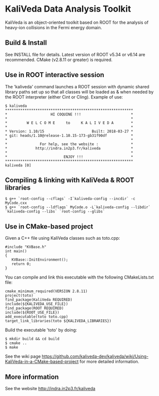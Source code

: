 # KaliVeda Data Analysis Toolkit

KaliVeda is an object-oriented toolkit based on ROOT for the analysis of heavy-ion collisions in the Fermi energy domain.

## Build & Install

See INSTALL file for details. Latest version of ROOT v5.34 or v6.14 are recommended. CMake (v2.8.11 or greater) is required.

## Use in ROOT interactive session

The 'kaliveda' command launches a ROOT session with dynamic shared library paths set up so that all classes will be loaded as & when needed by the ROOT interpreter (either Cint or Cling). Example of use:

    $ kaliveda
    ***********************************************************
    *                    HI COQUINE !!!                       *
    *                                                         *
    *         W E L C O M E     to     K A L I V E D A        *
    *                                                         *
    * Version: 1.10/15                      Built: 2018-03-27 *
    * git: heads/1.10@release-1.10.15-173-gb31f90df           *
    *                                                         *
    *               For help, see the website :               *
    *             http://indra.in2p3.fr/kaliveda              *
    *                                                         *
    *                          ENJOY !!!                      *
    ***********************************************************
    kaliveda [0] 

## Compiling & linking with KaliVeda & ROOT libraries

    $ g++ `root-config --cflags` -I`kaliveda-config --incdir` -c MyCode.cxx
    $ g++ `root-config --ldflags` MyCode.o -L`kaliveda-config --libdir` `kaliveda-config --libs` `root-config --glibs`

## Use in CMake-based project

Given a C++ file using KaliVeda classes such as toto.cpp:

    #include "KVBase.h"
    int main()
    {
       KVBase::InitEnvironment();
       return 0;
    }

You can compile and link this executable with the following CMakeLists.txt file:

    cmake_minimum_required(VERSION 2.8.11)
    project(toto)
    find_package(KaliVeda REQUIRED)
    include(${KALIVEDA_USE_FILE})
    find_package(ROOT REQUIRED)
    include(${ROOT_USE_FILE})
    add_executable(toto toto.cpp)
    target_link_libraries(toto ${KALIVEDA_LIBRARIES})

Build the executable 'toto' by doing:

    $ mkdir build && cd build
    $ cmake ..
    $ make

See the wiki page https://github.com/kaliveda-dev/kaliveda/wiki/Using-KaliVeda-in-a-CMake-based-project for more detailed information.

## More information

See the website http://indra.in2p3.fr/kaliveda



